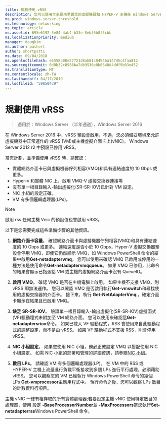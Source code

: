 ```yaml
---
title: 規劃使用 vRSS
description: 您可以使用本主題來準備您的虛擬機器和 HYPER-V 主機在 Windows Server 2016 中使用 vRSS。
ms.prod: windows-server-threshold
ms.technology: networking
ms.topic: article
ms.assetid: 695e6192-5e84-4ab4-b33e-8ebf6b8f5cbb
ms.localizationpriority: medium
manager: dougkim
ms.author: pashort
author: shortpatti
ms.date: 09/04/2018
ms.openlocfilehash: e6558b00e87721d8ab81c84946a14745c4faa812
ms.sourcegitcommit: 0d0b32c8986ba7db9536e0b8648d4ddf9b03e452
ms.translationtype: MT
ms.contentlocale: zh-TW
ms.lasthandoff: 04/17/2019
ms.locfileid: "59850439"
---
```

# <a name="plan-the-use-of-vrss"></a>規劃使用 vRSS

>適用於：Windows Server （半年通道），Windows Server 2016

在 Windows Server 2016 中，vRSS 預設會啟用，不過，您必須備妥環境來允許虛擬機器中正常運作的 vRSS \(VM\)或主機虛擬介面卡上\(vNIC\)。 Windows Server 2012 r2 中預設已停用 vRSS。

當您計劃，並準備使用 vRSS 時，請確認：

- 實體網路介面卡已與虛擬機器佇列相容\(VMQ\)和具有連結速度的 10 Gbps 或更多。
- Hyper-v 和實體 NIC 上，啟用 VMQ\-V 虛擬交換器連接埠
- 沒有單一根目錄輸入\-輸出虛擬化\(SR\-SR-IOV\)已針對 VM 設定。
- NIC 小組的設定正確。
- VM 有多個邏輯處理器\(LPs\)。

>[!NOTE]
>啟用 rss 任何主機 Vnic 的預設值也會啟用 vRSS。

以下是您需要完成這些準備步驟的其他資訊。
  
1. **網路介面卡容量**。 確認網路介面卡與虛擬機器佇列相容\(VMQ\)和具有連結速度的 10 Gbps 或更多。 連結速度是否小於 10 Gbps，Hyper\-V 虛擬交換器預設會停用 VMQ，即使它仍然顯示 VMQ，如 Windows PowerShell 命令的結果中啟用**Get-netadaptervmq**。 您可以使用來確認 VMQ 已啟用或停用的一種方法是使用命令**Get-netadaptervmqqueue**。  如果 VMQ 已停用，此命令的結果會顯示已指派給 VM 或主機的虛擬網路介面卡沒有 QueueID。 
  
2. **啟用 VMQ**。 確認 VMQ 是否在主機電腦上啟用。 如果主機不支援 VMQ，則 vRSS 即無法運作。 您可以確認 VMQ 是否啟用執行**Get-vmswitch**和尋找使用的虛擬交換器的介面卡。 接下來，執行 **Get-NetAdapterVmq** ，確定介面卡顯示在結果且已啟用 VMQ。
  
3. **缺乏 SR\-SR-IOV**。 驗證單一根目錄輸入\-輸出虛擬化\(SR\-SR-IOV\)虛擬函式\(VF\)驅動程式未附加至 VM 網路介面。 您可以使用來確認這**Get-netadaptersriov**命令。 如果已載入 VF 驅動程式，RSS 會使用來自此驅動程式的調整設定，而不是由 vRSS。 如果 VF 驅動程式不支援 RSS，則會停用 vRSS。
  
4. **NIC 小組設定**。 如果您使用 NIC 小組，務必正確設定 VMQ 以搭配使用 NIC 小組設定。 如需 NIC 小組的部署和管理的詳細資訊，請參閱[NIC 小組](https://docs.microsoft.com/windows-server/networking/technologies/nic-teaming/nic-teaming)。

5. **數目 LPs**。 請確認 VM 有多個邏輯處理器\(LP\)。 在 VM 中的 RSS 或 HYPER-V 主機上流量進行負載平衡接收到多個 LPs 進行平行處理，必須藉助 vRSS。 您可以觀察您的 VM 已經執行 Windows PowerShell 命令的幾個 LPs **Get-vmprocessor**主應用程式中。 執行命令之後，您可以觀察 LPs 數目的計數資料行項目。

主機 vNIC 一律有權存取的所有實體處理器;若要設定主機 vNIC 使用特定數目的處理器，使用 設定 **-BaseProcessorNumber**並 **-MaxProcessors**當您執行**Set-netadapterrss**Windows PowerShell 命令。

---